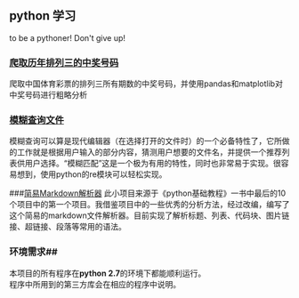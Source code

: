 ## python 学习
to be a pythoner! Don't give up!

### [爬取历年排列三的中奖号码](https://github.com/LooEv/learning-python/tree/master/winning_numbers_of_pailiesan) ##
爬取中国体育彩票的排列三所有期数的中奖号码，并使用pandas和matplotlib对中奖号码进行粗略分析

### [模糊查询文件](https://github.com/LooEv/learning-python/tree/master/fuzzyfinder)
模糊查询可以算是现代编辑器（在选择打开的文件时）的一个必备特性了，它所做的工作就是根据用户输入的部分内容，猜测用户想要的文件名，并提供一个推荐列表供用户选择。“模糊匹配”这是一个极为有用的特性，同时也非常易于实现。很容易想到，使用python的re模块可以轻松实现。

###[简易Markdown解析器](https://github.com/LooEv/learning-python/tree/master/SimpleMarkdown)
此小项目来源于《python基础教程》一书中最后的10个项目中的第一个项目。我借鉴项目中的一些优秀的分析方法，经过改编，编写了这个简易的markdown文件解析器。目前实现了解析标题、列表、代码块、图片链接、超链接、段落等常用的语法。


### 环境需求##
本项目的所有程序在**python 2.7**的环境下都能顺利运行。  
程序中所用到的第三方库会在相应的程序中说明。